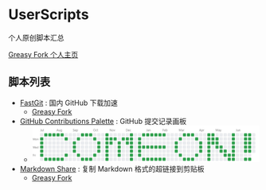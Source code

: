 # UserScripts

个人原创脚本汇总

[Greasy Fork 个人主页](https://greasyfork.org/zh-CN/users/546856-vhxubo)

## 脚本列表

- [FastGit](scripts/FastGit) : 国内 GitHub 下载加速
  - [Greasy Fork](https://greasyfork.org/zh-CN/scripts/402301-fastgit)
- [GitHub Contributions Palette](scripts/GitHub_Contributions_Palette) : GitHub 提交记录画板
  - ![palette](images/gtihub_profile.png)
- [Markdown Share](scripts/Markdown_Share) : 复制 Markdown 格式的超链接到剪贴板
  - [Greasy Fork](https://greasyfork.org/zh-CN/scripts/403081-%E5%A4%8D%E5%88%B6-markdown-%E6%A0%BC%E5%BC%8F%E7%9A%84%E8%B6%85%E9%93%BE%E6%8E%A5%E5%88%B0%E5%89%AA%E8%B4%B4%E6%9D%BF)
